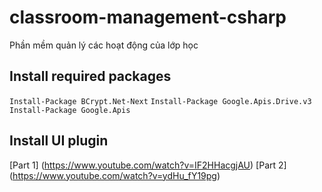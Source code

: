 # classroom-management-csharp
Phần mềm quản lý các hoạt động của lớp học

## Install required packages
```Install-Package BCrypt.Net-Next```
```Install-Package Google.Apis.Drive.v3```
```Install-Package Google.Apis```

## Install UI plugin
[Part 1] (https://www.youtube.com/watch?v=IF2HHacgjAU)
[Part 2] (https://www.youtube.com/watch?v=ydHu_fY19pg)
